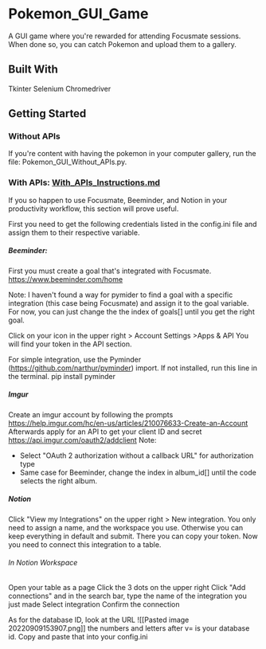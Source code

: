 # Pokemon_GUI_Game
A GUI game where you're rewarded for attending Focusmate sessions. When done so, you can catch Pokemon and upload them to a gallery. 

## Built With
Tkinter
Selenium
	Chromedriver

## Getting Started
### Without APIs
If you're content with having the pokemon in your computer gallery, run the file: Pokemon_GUI_Without_APIs.py.
### With APIs: [With_APIs_Instructions.md](https://github.com/jlpython65/Pokemon_GUI_Game1/blob/main/With_API_Instructions)
If you so happen to use Focusmate, Beeminder, and Notion in your productivity workflow, this section will prove useful. 

First you need to get the following credentials listed in the config.ini file and assign them to their respective variable.

##### Beeminder: 
First you must create a goal that's integrated with Focusmate.
https://www.beeminder.com/home

Note: I haven't found a way for pymider to find a goal with a specific integration (this case being Focusmate) and assign it to the goal variable. For now, you can just change the the index of goals[] until you get the right goal.

Click on your icon in the upper right > Account Settings >Apps & API 
You will find your token in the API section.

For simple integration, use the Pyminder (https://github.com/narthur/pyminder) import. If not installed, run this line in the terminal.
pip install pyminder

##### Imgur
Create an imgur account by following the prompts
https://help.imgur.com/hc/en-us/articles/210076633-Create-an-Account
Afterwards apply for an API to get your client ID and secret
https://api.imgur.com/oauth2/addclient
Note: 
- Select "OAuth 2 authorization without a callback URL" for authorization type
- Same case for Beeminder, change the index in album_id[] until the code selects the right album.

##### Notion
Click "View my Integrations" on the upper right > New integration. You only need to assign a name, and the workspace you use. Otherwise you can keep everything in default and submit. There you can copy your token. Now you need to connect this integration to a table.

###### In Notion Workspace
Open your table as a page
Click the 3 dots on the upper right
Click "Add connections" and in the search bar, type the name of the integration you just made
Select integration
Confirm the connection

As for the database ID, look at the URL
![[Pasted image 20220909153907.png]]
the numbers and letters after v= is your database id. Copy and paste that into your config.ini

